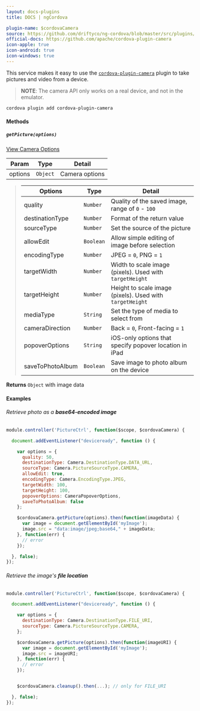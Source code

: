 ```yaml
---
layout: docs-plugins
title: DOCS | ngCordova

plugin-name: $cordovaCamera
source: https://github.com/driftyco/ng-cordova/blob/master/src/plugins/camera.js
official-docs: https://github.com/apache/cordova-plugin-camera
icon-apple: true
icon-android: true
icon-windows: true
---
```


This service makes it easy to use the [`cordova-plugin-camera`](https://github.com/apache/cordova-plugin-camera) plugin to take pictures and video
from a device.

> **NOTE**: The camera API only works on a real device, and not in the emulator.

```bash
cordova plugin add cordova-plugin-camera
```

#### Methods

##### `getPicture(options)`

[View Camera Options](https://github.com/apache/cordova-plugin-camera/blob/master/doc/index.md#cameraoptions)


| Param        | Type           | Detail  |
| ------------ |----------------| --------|
| options      | `Object`       | Camera options |

> | Options                       | Type           | Detail  |
> | ----------------------------  | ---------------| --------|
> | quality           | `Number`       | Quality of the saved image, range of `0` - `100` |
> | destinationType   | `Number`       | Format of the return value |
> | sourceType        | `Number`       | Set the source of the picture |
> | allowEdit         | `Boolean`      | Allow simple editing of image before selection |
> | encodingType      | `Number`       | JPEG = `0`, PNG = `1` |
> | targetWidth       | `Number`       | Width to scale image (pixels). Used with `targetHeight` |
> | targetHeight      | `Number`       | Height to scale image (pixels). Used with `targetHeight` |
> | mediaType         | `String`       | Set the type of media to select from |
> | cameraDirection   | `Number`       | Back = `0`, Front-facing = `1` |
> | popoverOptions    | `String`       | iOS-only options that specify popover location in iPad |
> | saveToPhotoAlbum  | `Boolean`      | Save image to photo album on the device |

**Returns**  `Object` with image data


#### Examples

###### Retrieve photo as a **base64-encoded image**

```javascript
module.controller('PictureCtrl', function($scope, $cordovaCamera) {

  document.addEventListener("deviceready", function () {

    var options = {
      quality: 50,
      destinationType: Camera.DestinationType.DATA_URL,
      sourceType: Camera.PictureSourceType.CAMERA,
      allowEdit: true,
      encodingType: Camera.EncodingType.JPEG,
      targetWidth: 100,
      targetHeight: 100,
      popoverOptions: CameraPopoverOptions,
      saveToPhotoAlbum: false
    };

    $cordovaCamera.getPicture(options).then(function(imageData) {
      var image = document.getElementById('myImage');
      image.src = "data:image/jpeg;base64," + imageData;
    }, function(err) {
      // error
    });

  }, false);
});
```

###### Retrieve the image's **file location**

```javascript
module.controller('PictureCtrl', function($scope, $cordovaCamera) {

  document.addEventListener("deviceready", function () {

    var options = {
      destinationType: Camera.DestinationType.FILE_URI,
      sourceType: Camera.PictureSourceType.CAMERA,
    };

    $cordovaCamera.getPicture(options).then(function(imageURI) {
      var image = document.getElementById('myImage');
      image.src = imageURI;
    }, function(err) {
      // error
    });


    $cordovaCamera.cleanup().then(...); // only for FILE_URI

  }, false);
});
```

